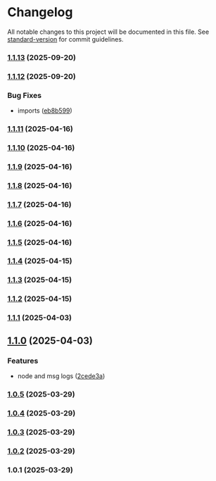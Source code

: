 # Changelog

All notable changes to this project will be documented in this file. See [standard-version](https://github.com/conventional-changelog/standard-version) for commit guidelines.

### [1.1.13](https://github.com/Matthiasc/flow-nodes/compare/v1.1.12...v1.1.13) (2025-09-20)

### [1.1.12](https://github.com/Matthiasc/flow-nodes/compare/v1.1.11...v1.1.12) (2025-09-20)


### Bug Fixes

* imports ([eb8b599](https://github.com/Matthiasc/flow-nodes/commit/eb8b59978f721b2d565ed739ef1bd68db7e01ebe))

### [1.1.11](https://github.com/Matthiasc/flow-nodes/compare/v1.1.10...v1.1.11) (2025-04-16)

### [1.1.10](https://github.com/Matthiasc/flow-nodes/compare/v1.1.9...v1.1.10) (2025-04-16)

### [1.1.9](https://github.com/Matthiasc/flow-nodes/compare/v1.1.8...v1.1.9) (2025-04-16)

### [1.1.8](https://github.com/Matthiasc/flow-nodes/compare/v1.1.7...v1.1.8) (2025-04-16)

### [1.1.7](https://github.com/Matthiasc/flow-nodes/compare/v1.1.6...v1.1.7) (2025-04-16)

### [1.1.6](https://github.com/Matthiasc/flow-nodes/compare/v1.1.5...v1.1.6) (2025-04-16)

### [1.1.5](https://github.com/Matthiasc/flow-nodes/compare/v1.1.4...v1.1.5) (2025-04-16)

### [1.1.4](https://github.com/Matthiasc/flow-nodes/compare/v1.1.3...v1.1.4) (2025-04-15)

### [1.1.3](https://github.com/Matthiasc/flow-nodes/compare/v1.1.2...v1.1.3) (2025-04-15)

### [1.1.2](https://github.com/Matthiasc/flow-nodes/compare/v1.1.1...v1.1.2) (2025-04-15)

### [1.1.1](https://github.com/Matthiasc/flow-nodes/compare/v1.1.0...v1.1.1) (2025-04-03)

## [1.1.0](https://github.com/Matthiasc/flow-nodes/compare/v1.0.5...v1.1.0) (2025-04-03)


### Features

* node and msg logs ([2cede3a](https://github.com/Matthiasc/flow-nodes/commit/2cede3aaedb62d9ccb040b00f4efb73d2fd2cb1e))

### [1.0.5](https://github.com/Matthiasc/flow-nodes/compare/v1.0.4...v1.0.5) (2025-03-29)

### [1.0.4](https://github.com/Matthiasc/flow-nodes/compare/v1.0.3...v1.0.4) (2025-03-29)

### [1.0.3](https://github.com/Matthiasc/flow-nodes/compare/v1.0.2...v1.0.3) (2025-03-29)

### [1.0.2](https://github.com/Matthiasc/flow-nodes/compare/v1.0.1...v1.0.2) (2025-03-29)

### 1.0.1 (2025-03-29)
